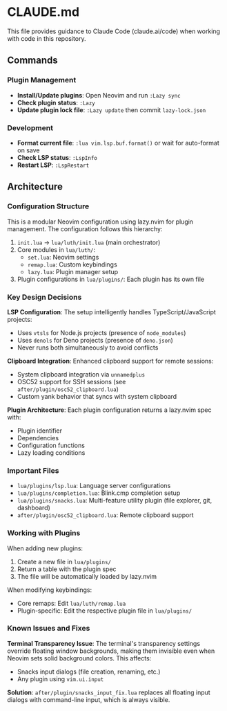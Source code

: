# CLAUDE.md

This file provides guidance to Claude Code (claude.ai/code) when working with code in this repository.

## Commands

### Plugin Management
- **Install/Update plugins**: Open Neovim and run `:Lazy sync`
- **Check plugin status**: `:Lazy`
- **Update plugin lock file**: `:Lazy update` then commit `lazy-lock.json`

### Development
- **Format current file**: `:lua vim.lsp.buf.format()` or wait for auto-format on save
- **Check LSP status**: `:LspInfo`
- **Restart LSP**: `:LspRestart`

## Architecture

### Configuration Structure
This is a modular Neovim configuration using lazy.nvim for plugin management. The configuration follows this hierarchy:

1. `init.lua` → `lua/luth/init.lua` (main orchestrator)
2. Core modules in `lua/luth/`:
   - `set.lua`: Neovim settings
   - `remap.lua`: Custom keybindings
   - `lazy.lua`: Plugin manager setup
3. Plugin configurations in `lua/plugins/`: Each plugin has its own file

### Key Design Decisions

**LSP Configuration**: The setup intelligently handles TypeScript/JavaScript projects:
- Uses `vtsls` for Node.js projects (presence of `node_modules`)
- Uses `denols` for Deno projects (presence of `deno.json`)
- Never runs both simultaneously to avoid conflicts

**Clipboard Integration**: Enhanced clipboard support for remote sessions:
- System clipboard integration via `unnamedplus`
- OSC52 support for SSH sessions (see `after/plugin/osc52_clipboard.lua`)
- Custom yank behavior that syncs with system clipboard

**Plugin Architecture**: Each plugin configuration returns a lazy.nvim spec with:
- Plugin identifier
- Dependencies
- Configuration functions
- Lazy loading conditions

### Important Files
- `lua/plugins/lsp.lua`: Language server configurations
- `lua/plugins/completion.lua`: Blink.cmp completion setup
- `lua/plugins/snacks.lua`: Multi-feature utility plugin (file explorer, git, dashboard)
- `after/plugin/osc52_clipboard.lua`: Remote clipboard support

### Working with Plugins
When adding new plugins:
1. Create a new file in `lua/plugins/`
2. Return a table with the plugin spec
3. The file will be automatically loaded by lazy.nvim

When modifying keybindings:
- Core remaps: Edit `lua/luth/remap.lua`
- Plugin-specific: Edit the respective plugin file in `lua/plugins/`

### Known Issues and Fixes

**Terminal Transparency Issue**: The terminal's transparency settings override floating window backgrounds, making them invisible even when Neovim sets solid background colors. This affects:
- Snacks input dialogs (file creation, renaming, etc.)
- Any plugin using `vim.ui.input`

**Solution**: `after/plugin/snacks_input_fix.lua` replaces all floating input dialogs with command-line input, which is always visible.